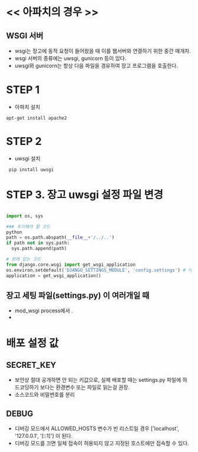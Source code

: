 # << 아파치의 경우 >>

## WSGI 서버
- wsgi는 장고에 동적 요청이 들어왔을 때 이를 웹서버와 연결하기 위한 중간 매개자.
- wsgi 서버의 종류에는 uwsgi, gunicorn 등이 있다. 
- uwsgi와 gunicorn는 항상 다음 파일을 경유하여 장고 프로그램을 호출한다.

# STEP 1 
- 아파치 설치 
```
apt-get install apache2
```

# STEP 2 
- uwsgi 설치 
```
 pip install uwsgi 
```

# STEP 3. 장고 uwsgi 설정 파일 변경
```python

import os, sys

### 추가해야 할 코드 
python
path = os.path.abspath(__file__+'/../..')
if path not in sys.path:
  sys.path.append(path)

# 원래 있는 코드 
from django.core.wsgi import get_wsgi_application
os.environ.setdefault('DJANGO_SETTINGS_MODULE', 'config.settings') # 이 때, settings 여러 개 썼으면 setting 여러 개 중 가장 먼저 running 되는게 선택되므로, 현재 사용중인 setting으로 변경해주어야 함.
application = get_wsgi_application()

```

## 장고 세팅 파일(settings.py) 이 여러개일 때 
- mod_wsgi process에서 .
- 

# 배포 설정 값 
## SECRET_KEY
- 보안상 절대 공개하면 안 되는 키값으로, 실제 배포할 때는 settings.py 파일에 하드코딩하기 보다는 환경변수 또는 파일로 읽는걸 권장.
- 소스코드와 비밀번호를 분리

## DEBUG
- 디버깅 모드에서 ALLOWED_HOSTS 변수가 빈 리스트일 경우 ['localhost', '127.0.0.1', '[::1]'] 이 된다.
- 디버깅 모드를 끄면 일체 접속이 허용되지 않고 지정된 호스트에만 접속할 수 있다.

